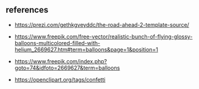 references
---



* https://prezi.com/gethkgveyddc/the-road-ahead-2-template-source/



* https://www.freepik.com/free-vector/realistic-bunch-of-flying-glossy-balloons-multicolored-filled-with-helium_2669627.htm#term=balloons&page=1&position=1
* https://www.freepik.com/index.php?goto=74&idfoto=2669627&term=balloons



* https://openclipart.org/tags/confetti
